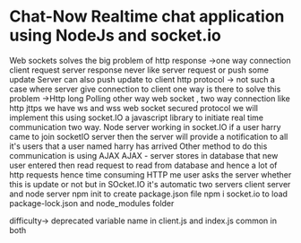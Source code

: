 # Chat-Now Realtime chat application using NodeJs and socket.io
Web sockets solves the big problem of http response ->one way connection client request server response never like server request or push some update
Server can also push update to client http protocol -> not such a case where server give connection to client 
one way is there to solve this problem ->Http long Polling
other way web socket , two way connection like http jttps we have ws and wss web socket secured protocol
we will implement this using socket.IO a javascript library to initiate real time communication two way.
Node server working in socket.IO if a user harry came to join socketIO server then the server will provide a notification to all it's users that a user named harry has arrived Other method to do this communication is using AJAX
AJAX - server stores in database that new user entered then read request to read from database and hence a lot of http requests hence time consuming HTTP me user asks the server whether this is update or not but in SOcket.IO it's automatic
two servers client server and node server
npm init to create package.json file
npm i socket.io to load package-lock.json and node_modules folder


difficulty-> deprecated variable name in client.js and index.js common in both 

